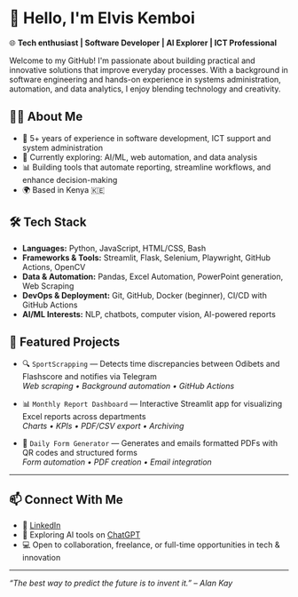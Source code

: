 # 👋 Hello, I'm Elvis Kemboi

🌐 **Tech enthusiast | Software Developer | AI Explorer | ICT Professional**

Welcome to my GitHub! I'm passionate about building practical and innovative solutions that improve everyday processes. 
With a background in software engineering and hands-on experience in systems administration, automation, and data analytics, I enjoy blending technology and creativity.

## 👨‍💻 About Me

- 🔧 5+ years of experience in software development, ICT support and system administration 
- 🤖 Currently exploring: AI/ML, web automation, and data analysis
- 📊 Building tools that automate reporting, streamline workflows, and enhance decision-making
- 🌍 Based in Kenya 🇰🇪

## 🛠️ Tech Stack

- **Languages:** Python, JavaScript, HTML/CSS, Bash
- **Frameworks & Tools:** Streamlit, Flask, Selenium, Playwright, GitHub Actions, OpenCV
- **Data & Automation:** Pandas, Excel Automation, PowerPoint generation, Web Scraping
- **DevOps & Deployment:** Git, GitHub, Docker (beginner), CI/CD with GitHub Actions
- **AI/ML Interests:** NLP, chatbots, computer vision, AI-powered reports

## 📌 Featured Projects

- 🔍 `SportScrapping` — Detects time discrepancies between Odibets and Flashscore and notifies via Telegram  
  _Web scraping • Background automation • GitHub Actions_

- 📊 `Monthly Report Dashboard` — Interactive Streamlit app for visualizing Excel reports across departments  
  _Charts • KPIs • PDF/CSV export • Archiving_

- 🧾 `Daily Form Generator` — Generates and emails formatted PDFs with QR codes and structured forms  
  _Form automation • PDF creation • Email integration_

---

## 📫 Connect With Me

- 💼 [LinkedIn](https://www.linkedin.com/in/elvis-kemboi-60799372)  
- 🧠 Exploring AI tools on [ChatGPT](https://chat.openai.com/)
- 💻 Open to collaboration, freelance, or full-time opportunities in tech & innovation

---

_“The best way to predict the future is to invent it.” – Alan Kay_

